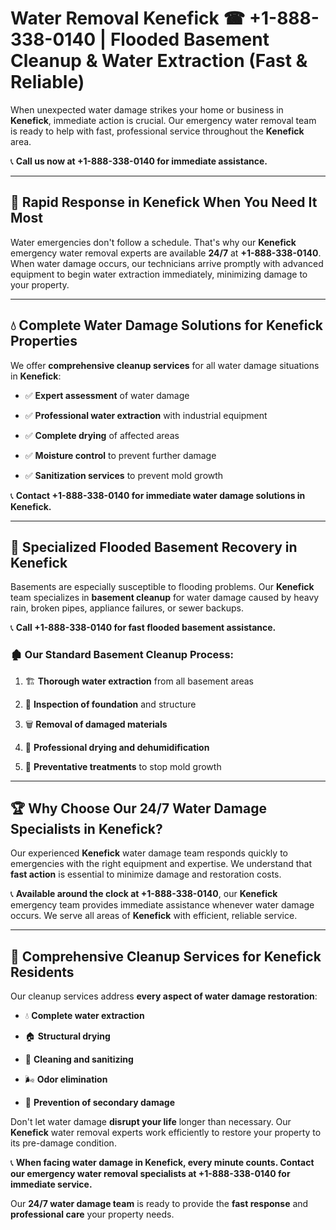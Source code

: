 # Water Removal Kenefick ☎ +1-888-338-0140 | Flooded Basement Cleanup & Water Extraction (Fast & Reliable)

When unexpected water damage strikes your home or business in **Kenefick**, immediate action is crucial. Our emergency water removal team is ready to help with fast, professional service throughout the **Kenefick** area. 

📞 **Call us now at +1-888-338-0140 for immediate assistance.**
---
## 🚀 Rapid Response in Kenefick When You Need It Most
Water emergencies don't follow a schedule. That's why our **Kenefick** emergency water removal experts are available **24/7** at **+1-888-338-0140**. When water damage occurs, our technicians arrive promptly with advanced equipment to begin water extraction immediately, minimizing damage to your property.
---
## 💧 Complete Water Damage Solutions for Kenefick Properties
We offer **comprehensive cleanup services** for all water damage situations in **Kenefick**:
- ✅ **Expert assessment** of water damage  
- ✅ **Professional water extraction** with industrial equipment  
- ✅ **Complete drying** of affected areas  
- ✅ **Moisture control** to prevent further damage  
- ✅ **Sanitization services** to prevent mold growth  
📞 **Contact +1-888-338-0140 for immediate water damage solutions in Kenefick.**
---
## 🌊 Specialized Flooded Basement Recovery in Kenefick
Basements are especially susceptible to flooding problems. Our **Kenefick** team specializes in **basement cleanup** for water damage caused by heavy rain, broken pipes, appliance failures, or sewer backups. 
📞 **Call +1-888-338-0140 for fast flooded basement assistance.**
### 🏚️ Our Standard Basement Cleanup Process:
1. 🏗️ **Thorough water extraction** from all basement areas  
2. 🔎 **Inspection of foundation** and structure  
3. 🗑️ **Removal of damaged materials**  
4. 💨 **Professional drying and dehumidification**  
5. 🚫 **Preventative treatments** to stop mold growth  
---
## 🏆 Why Choose Our 24/7 Water Damage Specialists in Kenefick?
Our experienced **Kenefick** water damage team responds quickly to emergencies with the right equipment and expertise. We understand that **fast action** is essential to minimize damage and restoration costs.
📞 **Available around the clock at +1-888-338-0140**, our **Kenefick** emergency team provides immediate assistance whenever water damage occurs. We serve all areas of **Kenefick** with efficient, reliable service.
---
## 🧹 Comprehensive Cleanup Services for Kenefick Residents
Our cleanup services address **every aspect of water damage restoration**:
- 💧 **Complete water extraction**  
- 🏠 **Structural drying**  
- 🧼 **Cleaning and sanitizing**  
- 🌬️ **Odor elimination**  
- 🚫 **Prevention of secondary damage**  
Don't let water damage **disrupt your life** longer than necessary. Our **Kenefick** water removal experts work efficiently to restore your property to its pre-damage condition.
📞 **When facing water damage in Kenefick, every minute counts. Contact our emergency water removal specialists at +1-888-338-0140 for immediate service.**
Our **24/7 water damage team** is ready to provide the **fast response** and **professional care** your property needs.
